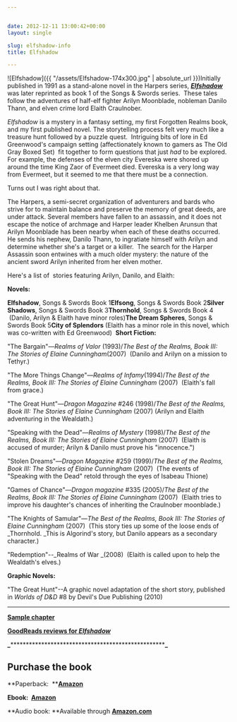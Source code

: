```yaml
---


date: 2012-12-11 13:00:42+00:00
layout: single

slug: elfshadow-info
title: Elfshadow

---
```


![Elfshadow]({{ "/assets/Elfshadow-174x300.jpg" | absolute_url }})Initially published in 1991 as a stand-alone novel in the Harpers series, [**_Elfshadow_**](https://www.amazon.com/gp/product/1560761172/ref=as_li_tl?ie=UTF8&tag=elainecu-20&camp=1789&creative=9325&linkCode=as2&creativeASIN=1560761172&linkId=0dc699fa2391dff68a799a4a0e31efa6) was later reprinted as book 1 of the Songs & Swords series.  These tales follow the adventures of half-elf fighter Arilyn Moonblade, nobleman Danilo Thann, and elven crime lord Elaith Craulnober.

_Elfshadow_ is a mystery in a fantasy setting, my first Forgotten Realms book, and my first published novel. The storytelling process felt very much like a treasure hunt followed by a puzzle quest.  Intriguing bits of lore in Ed Greenwood's campaign setting (affectionately known to gamers as The Old Gray Boxed Set)  fit together to form questions that just _had_ to be explored. For example, the defenses of the elven city Evereska were shored up around the time King Zaor of Evermeet died. Evereska is a very long way from Evermeet, but it seemed to me that there must be a connection.

Turns out I was right about that.

The Harpers, a semi-secret organization of adventurers and bards who strive for to maintain balance and preserve the memory of great deeds, are under attack. Several members have fallen to an assassin, and it does not escape the notice of archmage and Harper leader Khelben Arunsun that Arilyn Moonblade has been nearby when each of these deaths occurred. He sends his nephew, Danilo Thann, to ingratiate himself with Arilyn and determine whether she's a target or a killer.  The search for the Harper Assassin soon entwines with a much older mystery: the nature of the ancient sword Arilyn inherited from her elven mother.

Here's a list of  stories featuring Arilyn, Danilo, and Elaith:

**Novels:**

**Elfshadow**, Songs & Swords Book 1**Elfsong**, Songs & Swords Book 2**Silver Shadows**, Songs & Swords Book 3**Thornhold**, Songs & Swords Book 4  (Danilo, Arilyn & Elaith have minor roles)**The Dream Spheres**, Songs & Swords Book 5**City of Splendors** (Elaith has a minor role in this novel, which was co-written with Ed Greenwood)  **Short Fiction:**


"The Bargain"—_Realms of Valor_ (1993)/_The Best of the Realms, Book III: The Stories of Elaine Cunningham_(2007)  (Danilo and Arilyn on a mission to Tethyr.)




"The More Things Change"—_Realms of Infamy_(1994)/_The Best of the Realms, Book III: The Stories of Elaine Cunningham_ (2007)  (Elaith's fall from grace.)




"The Great Hunt"—_Dragon Magazine_ #246 (1998)/_The Best of the Realms, Book III: The Stories of Elaine Cunningham_ (2007) (Arilyn and Elaith adventuring in the Wealdath.)




"Speaking with the Dead"—_Realms of Mystery_ (1998)/_The Best of the Realms, Book III: The Stories of Elaine Cunningham_ (2007)  (Elaith is accused of murder; Arilyn & Danilo must prove his "innocence.")




"Stolen Dreams"—_Dragon Magazine_ #259 (1999)/_The Best of the Realms, Book III: The Stories of Elaine Cunningham_ (2007)  (The events of "Speaking with the Dead" retold through the eyes of Isabeau Thione)




"Games of Chance"—_Dragon magazine_ #335 (2005)/_The Best of the Realms, Book III: The Stories of Elaine Cunningham_ (2007)  (Elaith tries to improve his daughter's chances of inheriting the Craulnober moonblade.)




"The Knights of Samular"—_The Best of the Realms, Book III: The Stories of Elaine Cunningham_ (2007)  (This story ties up some of the loose ends of _Thornhold. _This is Algorind's story, but Danilo appears as a secondary character.)




"Redemption"--_Realms of War _(2008)  (Elaith is called upon to help the Wealdath's elves.)


**Graphic Novels:**


"The Great Hunt"--A graphic novel adaptation of the short story, published in _Worlds of D&D_ #8 by Devil's Due Publishing (2010)


******************************************************

[**Sample chapter**](http://books.google.com/books?id=nhgKOj7cAQIC&printsec=frontcover#v=onepage&q&f=false)

**[GoodReads reviews for _Elfshadow_](http://www.goodreads.com/book/show/19855.Elfshadow)**

**_******************************************************_**


## Purchase the book


**Paperback:  ****[Amazon](https://www.amazon.com/gp/product/1560761172/ref=as_li_tl?ie=UTF8&tag=elainecu-20&camp=1789&creative=9325&linkCode=as2&creativeASIN=1560761172&linkId=0dc699fa2391dff68a799a4a0e31efa6)**

**Ebook:  [Amazon](https://www.amazon.com/gp/product/1560761172/ref=as_li_tl?ie=UTF8&tag=elainecu-20&camp=1789&creative=9325&linkCode=as2&creativeASIN=1560761172&linkId=0dc699fa2391dff68a799a4a0e31efa6)**

**Audio book: **Available through [**Amazon.com**](https://www.amazon.com/gp/product/B00B7H05F0/ref=as_li_tl?ie=UTF8&tag=elainecu-20&camp=1789&creative=9325&linkCode=as2&creativeASIN=B00B7H05F0&linkId=6594fc472c4950af0edda5236cac2ce3)



 
